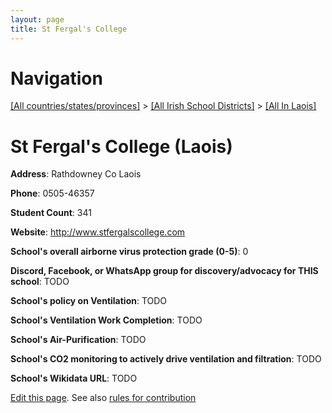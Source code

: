 ```yaml
---
layout: page
title: St Fergal's College
---
```

# Navigation

[[All countries/states/provinces]](../../..) > [[All Irish School Districts]](../..) > [[All In Laois]](..)

# St Fergal's College (Laois)

**Address**: Rathdowney Co Laois

**Phone**: 0505-46357

**Student Count**: 341

**Website**: <http://www.stfergalscollege.com>

**School's overall airborne virus protection grade (0-5)**: 0

**Discord, Facebook, or WhatsApp group for discovery/advocacy for THIS school**: TODO

**School's policy on Ventilation**: TODO

**School's Ventilation Work Completion**: TODO

**School's Air-Purification**: TODO

**School's CO2 monitoring to actively drive ventilation and filtration**: TODO

**School's Wikidata URL**: TODO


[Edit this page](https://github.com/ventilate-schools/Ireland/edit/main/./Laois/St_Fergal's_College.md). See also [rules for contribution](../../../contribution-rules/)
